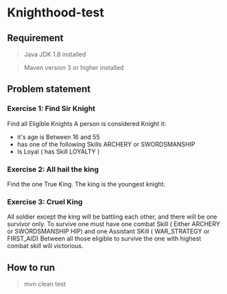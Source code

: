 # Knighthood-test
## Requirement
> Java JDK 1.8 installed

> Maven version 3 or higher installed

## Problem statement

### Exercise 1:  Find Sir Knight
 
Find all Eligible Knights
A person is considered Knight it:
- it's age is Between 16 and 55
- has one of the following Skills ARCHERY or SWORDSMANSHIP
- Is Loyal ( has Skill LOYALTY )
 
### Exercise 2: All hail the king

Find the one True King.
The king is the youngest knight.

### Exercise 3: Cruel King

All soldier except the king will be battling each other, and there will be one survivor only.
To survive one must have one combat Skill ( Either ARCHERY or SWORDSMANSHIP HIP) and one Assistant SKill (
WAR_STRATEGY or FIRST_AID)
Between all those eligible to survive the one with highest combat skill will victorious.


## How to run
> mvn clean test
